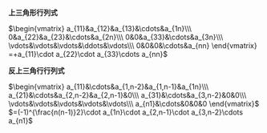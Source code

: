 **上三角形行列式**

$\begin{vmatrix}
a_{11}&a_{12}&a_{13}&\cdots&a_{1n}\\\ 
0&a_{22}&a_{23}&\cdots&a_{2n}\\\ 
0&0&a_{33}&\cdots&a_{3n}\\\ 
\vdots&\vdots&\vdots&\ddots&\vdots\\\ 
0&0&0&\cdots&a_{nn}
\end{vmatrix}
=+a_{11}\cdot a_{22}\cdot a_{33}\cdots a_{nn}$

**反上三角行行列式**

$\begin{vmatrix}
a_{11}&\cdots&a_{1,n-2}&a_{1,n-1}&a_{1n}\\\ 
a_{21}&\cdots&a_{2,n-2}&a_{2,n-1}&0\\\ 
a_{31}&\cdots&a_{3,n-2}&0&0\\\ 
\vdots&\vdots&\vdots&\vdots&\vdots\\\ 
a_{n1}&\cdots&0&0&0
\end{vmatrix}$
$=(-1)^{\frac{n(n-1)}2}\cdot a_{1n}\cdot a_{2,n-1}\cdot a_{3,n-2}\cdots a_{n1}$


